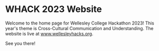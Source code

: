 # WHACK 2023 Website

Welcome to the home page for Wellesley College Hackathon 2023! This year's theme is Cross-Cultural Communication and Understanding.
The website is live at www.wellesleyhacks.org.

See you there!
